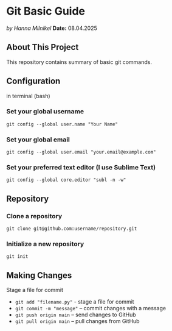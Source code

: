 # Git Basic Guide
*by Hanna Milnikel*
**Date:** 08.04.2025

## About This Project
This repository contains summary of basic git commands.

## Configuration
in terminal (bash)

### Set your global username
`git config --global user.name "Your Name"`

### Set your global email
`git config --global user.email "your.email@example.com"`

### Set your preferred text editor (I use Sublime Text)
`git config --global core.editor "subl -n -w"`

## Repository

### Clone a repository
`git clone git@github.com:username/repository.git`

### Initialize a new repository
`git init`

## Making Changes

 Stage a file for commit

- `git add "filename.py"` -  stage a file for commit
- `git commit -m "message"` – commit changes with a message
- `git push origin main` – send changes to GitHub
- `git pull origin main` – pull changes from GitHub